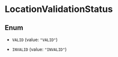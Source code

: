 

# LocationValidationStatus

## Enum


* `VALID` (value: `"VALID"`)

* `INVALID` (value: `"INVALID"`)



